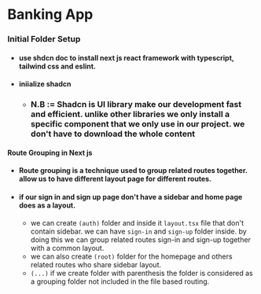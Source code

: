 # Banking App
 ### Initial Folder Setup
 * #### use shdcn doc to install next js react framework with typescript, tailwind css and eslint.
 * #### iniialize shadcn
   * ### N.B := Shadcn is UI library make our development fast and efficient. unlike other libraries we only install a specific component that we only use in our project. we don't have to download the whole content

#### Route Grouping in Next js
* #### Route grouping is a technique used to group related routes together. allow us to have different layout page for different routes.
* #### if our sign in and sign up page don't have a sidebar and home page does as a layout.
  * we can create `(auth)` folder and inside it `layout.tsx` file that don't contain sidebar. we can have `sign-in` and `sign-up` folder inside. by doing this we can group related routes sign-in and sign-up together with a common layout.
  * we can also create `(root)` folder for the homepage and others related routes who share sidebar layout.
  * `(...)` if we create folder with parenthesis the folder is considered as a grouping folder not included in the file based routing.